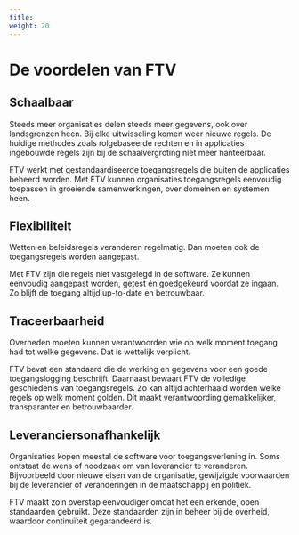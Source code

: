 ```yaml
---
title: 
weight: 20
---
```


# De voordelen van FTV

## Schaalbaar

Steeds meer organisaties delen steeds meer gegevens, ook over landsgrenzen heen. 
Bij elke uitwisseling komen weer nieuwe regels. 
De huidige methodes zoals rolgebaseerde rechten en in applicaties ingebouwde regels zijn bij de schaalvergroting niet meer hanteerbaar.

FTV werkt met gestandaardiseerde toegangsregels  die buiten de applicaties beheerd worden. 
Met FTV kunnen organisaties toegangsregels eenvoudig toepassen in groeiende samenwerkingen, over domeinen en systemen heen.


## Flexibiliteit

Wetten en beleidsregels veranderen regelmatig. Dan moeten ook de toegangsregels worden aangepast.

Met FTV zijn die regels niet vastgelegd in de software. Ze kunnen eenvoudig aangepast worden, 
getest én goedgekeurd voordat ze ingaan. Zo blijft de toegang altijd up-to-date en betrouwbaar.

## Traceerbaarheid

Overheden moeten kunnen verantwoorden wie op welk moment toegang had tot welke gegevens. Dat is wettelijk verplicht.

FTV bevat een standaard die de werking en gegevens voor een goede toegangslogging beschrijft. 
Daarnaast bewaart FTV de volledige geschiedenis van toegangsregels. 
Zo kan altijd achterhaald worden welke regels op welk moment golden. 
Dit maakt verantwoording gemakkelijker, transparanter en betrouwbaarder.

## Leveranciersonafhankelijk

Organisaties kopen meestal de software voor toegangsverlening in. 
Soms ontstaat de wens of noodzaak om van leverancier te veranderen. 
Bijvoorbeeld door nieuwe eisen van de organisatie, gewijzigde voorwaarden bij de leverancier of veranderingen in de maatschappij en politiek.

FTV maakt zo’n overstap eenvoudiger omdat het een erkende, open standaarden gebruikt. 
Deze standaarden zijn in beheer bij de overheid, waardoor continuïteit gegarandeerd is.